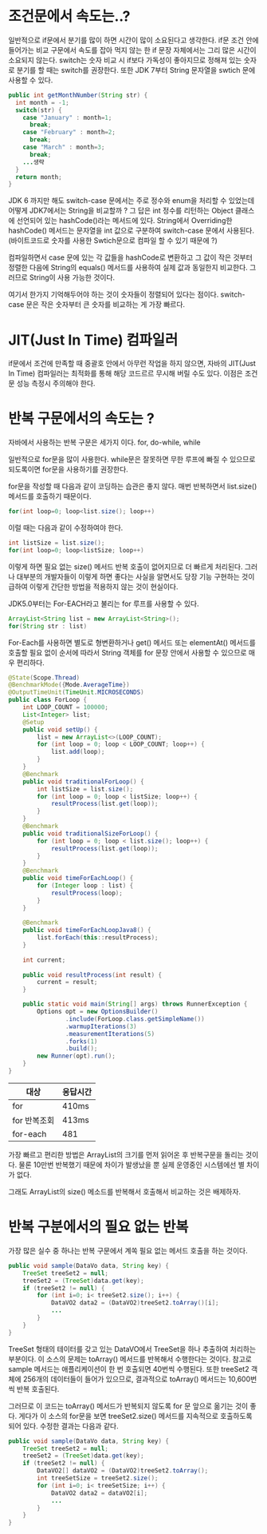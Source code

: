 # 조건문에서 속도는..?

일반적으로 if문에서 분기를 많이 하면 시간이 많이 소요된다고 생각한다. if문 조건 안에 들어가는 비교 구문에서 속도를 잡아 먹지 않는 한 if 문장 자체에서는 그리 많은 시간이 소요되지 않는다. switch는 숫자 비교 시 if보다 가독성이 좋아지므로 정해져 있는 숫자로 분기를 할 때는 switch를 권장한다. 또한 JDK 7부터 String 문자열을 swtich 문에 사용할 수 있다.

```JAVA
public int getMonthNumber(String str) {
  int month = -1;
  switch(str) {
    case "January" : month=1;
      break;
    case "February" : month=2;
      break;
    case "March" : month=3;
      break;
    ...생략
  }
  return month;
}
```

JDK 6 까지만 해도 switch-case 문에서는 주로 정수와 enum을 처리할 수 있었는데 어떻게 JDK7에서는 String을 비교할까 ? 그 답은 int 정수를 리턴하는 Object 클래스에 선언되어 있는 hashCode()라는 메서드에 있다. String에서 Overriding한 hashCode() 메서드는 문자열을 int 값으로 구분하여 switch-case 문에서 사용된다. (바이트코드로 숫자를 사용한 Swtich문으로 컴파일 할 수 있기 때문에 ?)

컴파일하면서 case 문에 있는 각 값들을 hashCode로 변환하고 그 값이 작은 것부터 정렬한 다음에 String의 equals() 메서드를 사용하여 실제 값과 동일한지 비교한다. 그러므로 String이 사용 가능한 것이다. 

여기서 한가지 기억해두어야 하는 것이 숫자들이 정렬되어 있다는 점이다. switch-case 문은 작은 숫자부터 큰 숫자를 비교하는 게 가장 빠르다. 

# JIT(Just In Time) 컴파일러

if문에서 조건에 만족할 때 중괄호 안에서 아무런 작업을 하지 않으면, 자바의 JIT(Just In Time) 컴파일러는 최적화를 통해 해당 코드르르 무시해 버릴 수도 있다. 이점은 조건문 성능 측정시 주의해야 한다. 

# 반복 구문에서의 속도는 ?

자바에서 사용하는 반복 구문은 세가지 이다. for, do-while, while 

일반적으로 for문을 많이 사용한다. while문은 잘못하면 무한 루프에 빠질 수 있으므로 되도록이면 for문을 사용하기를 권장한다.

for문을 작성할 때 다음과 같이 코딩하는 습관은 좋지 않다. 매번 반복하면서 list.size() 메서드를 호출하기 때문이다. 

```JAVA
for(int loop=0; loop<list.size(); loop++)
```

이럴 때는 다음과 같이 수정하여야 한다.

```JAVA
int listSize = list.size();
for(int loop=0; loop<listSize; loop++) 
```

이렇게 하면 필요 없는 size() 메서드 반복 호출이 없어지므로 더 빠르게 처리된다. 그러나 대부분의 개발자들이 이렇게 하면 좋다는 사실을 알면서도 당장 기능 구현하는 것이 급하여 이렇게 간단한 방법을 적용하지 않는 것이 현실이다.

JDK5.0부터는 For-EACH라고 불리는 for 루프를 사용할 수 있다.

```JAVA
ArrayList<String list = new ArrayList<String>();
for(String str : list)
```

For-Each를 사용하면 별도로 형변환하거나 get() 메서드 또는 elementAt() 메서드를 호출할 필요 없이 순서에 따라서 String 객체를 for 문장 안에서 사용할 수 있으므로 매우 편리하다.

```JAVA
@State(Scope.Thread)
@BenchmarkMode({Mode.AverageTime})
@OutputTimeUnit(TimeUnit.MICROSECONDS)
public class ForLoop {
    int LOOP_COUNT = 100000;
    List<Integer> list;
    @Setup
    public void setUp() {
        list = new ArrayList<>(LOOP_COUNT);
        for (int loop = 0; loop < LOOP_COUNT; loop++) {
            list.add(loop);
        }
    }
    @Benchmark
    public void traditionalForLoop() {
        int listSize = list.size();
        for (int loop = 0; loop < listSize; loop++) {
            resultProcess(list.get(loop));
        }
    }
    @Benchmark
    public void traditionalSizeForLoop() {
        for (int loop = 0; loop < list.size(); loop++) {
            resultProcess(list.get(loop));
        }
    }
    @Benchmark
    public void timeForEachLoop() {
        for (Integer loop : list) {
            resultProcess(loop);
        }
    }
    
    @Benchmark
    public void timeForEachLoopJava8() {
        list.forEach(this::resultProcess);
    }
    
    int current;
    
    public void resultProcess(int result) {
        current = result;
    }

    public static void main(String[] args) throws RunnerException {
        Options opt = new OptionsBuilder()
                .include(ForLoop.class.getSimpleName())
                .warmupIterations(3)
                .measurementIterations(5)
                .forks(1)
                .build();
        new Runner(opt).run();
    }
}
```

|대상|응답시간|
|---|---|
|for|410ms|
|for 반복조회|413ms|
|for-each|481|

가장 빠르고 편리한 방법은 ArrayList의 크기를 먼저 읽어온 후 반복구문을 돌리는 것이다. 물론 10만번 반복했기 때문에 차이가 발생났을 뿐 실제 운영중인 시스템에선 별 차이가 없다. 

그래도 ArrayList의 size() 메소드를 반복해서 호출해서 비교하는 것은 배제하자.

# 반복 구분에서의 필요 없는 반복

가장 많은 실수 중 하나는 반복 구문에서 계쏙 필요 없는 메서드 호출을 하는 것이다.

```JAVA
public void sample(DataVo data, String key) {
    TreeSet treeSet2 = null;
    treeSet2 = (TreeSet)data.get(key);
    if (treeSet2 != null) {
        for (int i=0; i< treeSet2.size(); i++) {
            DataVO2 data2 = (DataVO2)treeSet2.toArray()[i];
            ...
        }
    }
}
```

TreeSet 형태의 테이터를 갖고 있는 DataVO에서 TreeSet을 하나 추출하여 처리하는 부분이다. 이 소스의 문제는 toArray() 메서드를 반복해서 수행한다는 것이다. 참고로 sample 메서드는 애플리케이션이 한 번 호출되면 40번씩 수행된다. 또한 treeSet2 객체에 256개의 데이터들이 들어가 있으므로, 결과적으로 toArray() 메서드는 10,600번씩 반복 호출된다.

그러므로 이 코드는 toArray() 메서드가 반복되지 않도록 for 문 앞으로 옮기는 것이 좋다. 게다가 이 소스의 for문을 보면 treeSet2.size() 메서드를 지속적으로 호출하도록 되어 있다. 수정한 결과는 다음과 같다.

```JAVA
public void sample(DataVo data, String key) {
    TreeSet treeSet2 = null;
    treeSet2 = (TreeSet)data.get(key);
    if (treeSet2 != null) {
        DataVO2[] dataVO2 = (DataVO2)treeSet2.toArray();
        int treeSetSize = treeSet2.size();
        for (int i=0; i< treeSetSize; i++) {
            DataVO2 data2 = dataVO2[i];
            ...
        }
    }
}
```







  


